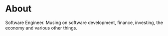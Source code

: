 # About
Software Engineer. Musing on software development, finance, investing, the economy and various other things.

